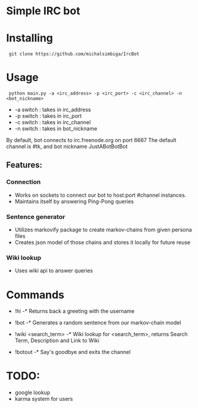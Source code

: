 # Simple IRC bot

# Installing 
` git clone https://github.com/michalsimbiga/IrcBot`

# Usage
` python main.py -a <irc_address> -p <irc_port> -c <irc_channel> -n <bot_nickname>`
- -a switch : takes in irc_address
- -p switch : takes in irc_port
- -c switch : takes in irc_channel
- -n switch : takes in bot_nickname

By default, bot connects to irc.freenode.org on port 6667
The default channel is #tk, and bot nickname JustABotBotBot 

## Features:
### Connection
 - Works on sockets to connect our bot to host:port #channel instances.
 - Maintains itself by answering Ping-Pong queries
### Sentence generator
 - Utilizes markovify package to create markov-chains from given persona files
 - Creates json model of those chains and stores it locally for future reuse
### Wiki lookup
 - Uses wiki api to answer queries
 
# Commands
* !hi 
-* Returns back a greeting with the username

* !bot
-* Generates a random sentence from our markov-chain model

* !wiki <search_term>
-* Wiki lookup for <search_term>, returns Search Term, Description and Link to Wiki

* !botout
-* Say's goodbye and exits the channel
 
# TODO:
 - google lookup
 - karma system for users
 
